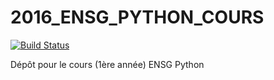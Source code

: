# 2016_ENSG_PYTHON_COURS

[![Build Status](https://travis-ci.org/yoyonel/2016_ENSG_PYTHON_COURS.svg?branch=dev-python-pypi)](https://travis-ci.org/yoyonel/2016_ENSG_PYTHON_COURS)

Dépôt pour le cours (1ère année) ENSG Python
